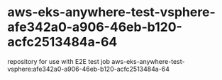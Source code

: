 # aws-eks-anywhere-test-vsphere-afe342a0-a906-46eb-b120-acfc2513484a-64
repository for use with E2E test job aws-eks-anywhere-test-vsphere:afe342a0-a906-46eb-b120-acfc2513484a-64
